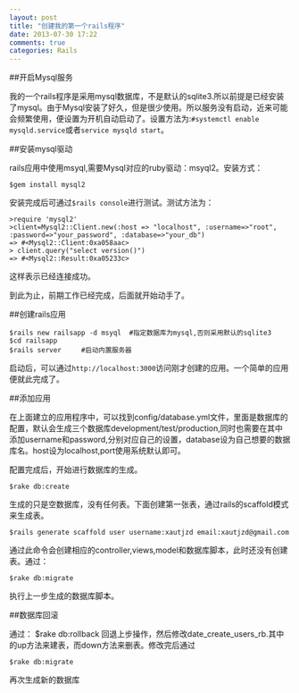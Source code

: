 ```yaml
---
layout: post
title: "创建我的第一个rails程序"
date: 2013-07-30 17:22
comments: true
categories: Rails
---
```


##开启Mysql服务

我的一个rails程序是采用mysql数据库，不是默认的sqlite3.所以前提是已经安装了mysql。由于Mysql安装了好久，但是很少使用。所以服务没有启动，近来可能会频繁使用，便设置为开机自动启动了。设置方法为:`#systemctl enable mysqld.service`或者`service mysqld start`。

##安装mysql驱动

rails应用中使用msyql,需要Mysql对应的ruby驱动：msyql2。安装方式：
	
	$gem install mysql2

安装完成后可通过`$rails console`进行测试。测试方法为：

	>require 'mysql2'
	>client=Mysql2::Client.new(:host => "localhost", :username=>"root", :password=>"your_password", :database=>"your_db")
	=> #<Mysql2::Client:0xa058aac>
	> client.query("select version()")
	=> #<Mysql2::Result:0xa05233c>

这样表示已经连接成功。

到此为止，前期工作已经完成，后面就开始动手了。

##创建rails应用

	$rails new railsapp -d msyql  #指定数据库为mysql,否则采用默认的sqlite3
	$cd railsapp
	$rails server     #启动内置服务器

启动后，可以通过`http://localhost:3000`访问刚才创建的应用。一个简单的应用便就此完成了。

##添加应用

在上面建立的应用程序中，可以找到config/database.yml文件，里面是数据库的配置，默认会生成三个数据库development/test/production,同时也需要在其中添加username和password,分别对应自己的设置，database设为自己想要的数据库名。host设为localhost,port使用系统默认即可。

配置完成后，开始进行数据库的生成。
	
	$rake db:create

生成的只是空数据库，没有任何表。下面创建第一张表，通过rails的scaffold模式来生成表。

	$rails generate scaffold user username:xautjzd email:xautjzd@gmail.com 

通过此命令会创建相应的controller,views,model和数据库脚本，此时还没有创建表。通过：

	$rake db:migrate

执行上一步生成的数据库脚本。

##数据库回滚

通过：
	$rake db:rollback
回退上步操作，然后修改date\_create\_users\_rb.其中的up方法来建表，而down方法来删表。修改完后通过

	$rake db:migrate

再次生成新的数据库
